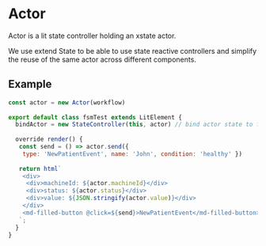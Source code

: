 # Actor

Actor is a lit state controller holding an xstate actor.

We use extend State to be able to use state reactive controllers and simplify the reuse of the same actor across different components.


## Example

```js
const actor = new Actor(workflow)
 
export default class fsmTest extends LitElement {
  bindActor = new StateController(this, actor) // bind actor state to fsmTest element, so it will re-render when actor snapshot changes
  
  override render() {
   const send = () => actor.send({ 
    type: 'NewPatientEvent', name: 'John', condition: 'healthy' })
   
   return html`
    <div>
     <div>machineId: ${actor.machineId}</div>
     <div>status: ${actor.status}</div>
     <div>value: ${JSON.stringify(actor.value)}</div>
    </div>
    <md-filled-button @click=${send}>NewPatientEvent</md-filled-button>
   `;
  }
}
```
